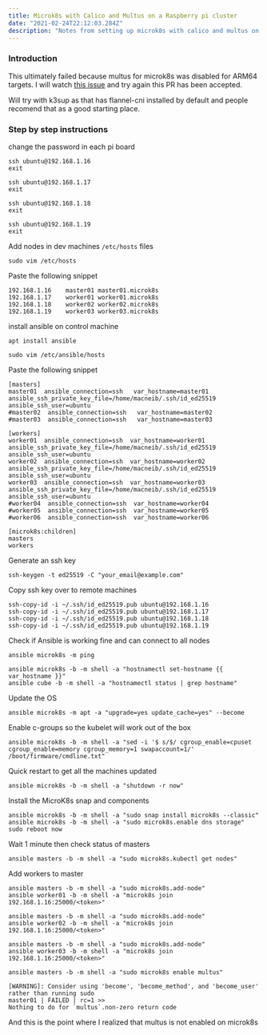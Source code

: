 ```yaml
---
title: Microk8s with Calico and Multus on a Raspberry pi cluster
date: "2021-02-24T22:12:03.284Z"
description: "Notes from setting up microk8s with calico and multus on a raspberry pi cluster"
---
```


### Introduction

This ultimately failed because multus for microk8s was disabled for ARM64 targets.
I will watch [this issue](https://github.com/ubuntu/microk8s/pull/1872) and try again this PR has been accepted.

Will try with k3sup as that has flannel-cni installed by default and people recomend that as a good starting place.


### Step by step instructions

change the password in each pi board

```
ssh ubuntu@192.168.1.16
exit

ssh ubuntu@192.168.1.17
exit

ssh ubuntu@192.168.1.18
exit

ssh ubuntu@192.168.1.19
exit
```

Add nodes in dev machines `/etc/hosts` files

```
sudo vim /etc/hosts
```

Paste the following snippet

```
192.168.1.16    master01 master01.microk8s
192.168.1.17    worker01 worker01.microk8s
192.168.1.18    worker02 worker02.microk8s
192.168.1.19    worker03 worker03.microk8s
```

install ansible on control machine
```
apt install ansible
```

```
sudo vim /etc/ansible/hosts
```

Paste the following snippet

```
[masters]
master01  ansible_connection=ssh   var_hostname=master01 ansible_ssh_private_key_file=/home/macneib/.ssh/id_ed25519 ansible_ssh_user=ubuntu
#master02  ansible_connection=ssh   var_hostname=master02
#master03  ansible_connection=ssh   var_hostname=master03

[workers]
worker01  ansible_connection=ssh  var_hostname=worker01 ansible_ssh_private_key_file=/home/macneib/.ssh/id_ed25519 ansible_ssh_user=ubuntu
worker02  ansible_connection=ssh  var_hostname=worker02 ansible_ssh_private_key_file=/home/macneib/.ssh/id_ed25519 ansible_ssh_user=ubuntu
worker03  ansible_connection=ssh  var_hostname=worker03 ansible_ssh_private_key_file=/home/macneib/.ssh/id_ed25519 ansible_ssh_user=ubuntu
#worker04  ansible_connection=ssh  var_hostname=worker04
#worker05  ansible_connection=ssh  var_hostname=worker05
#worker06  ansible_connection=ssh  var_hostname=worker06

[microk8s:children]
masters
workers
```

Generate an ssh key

```
ssh-keygen -t ed25519 -C "your_email@example.com"
```

Copy ssh key over to remote machines

```
ssh-copy-id -i ~/.ssh/id_ed25519.pub ubuntu@192.168.1.16
ssh-copy-id -i ~/.ssh/id_ed25519.pub ubuntu@192.168.1.17
ssh-copy-id -i ~/.ssh/id_ed25519.pub ubuntu@192.168.1.18
ssh-copy-id -i ~/.ssh/id_ed25519.pub ubuntu@192.168.1.19
```


Check if Ansible is working fine and can connect to all nodes

```
ansible microk8s -m ping
```

```
ansible microk8s -b -m shell -a "hostnamectl set-hostname {{ var_hostname }}"
ansible cube -b -m shell -a "hostnamectl status | grep hostname"
```

Update the OS

```
ansible microk8s -m apt -a "upgrade=yes update_cache=yes" --become
```

Enable c-groups so the kubelet will work out of the box
```
ansible microk8s -b -m shell -a "sed -i '$ s/$/ cgroup_enable=cpuset cgroup_enable=memory cgroup_memory=1 swapaccount=1/' /boot/firmware/cmdline.txt"
```
Quick restart to get all the machines updated

```
ansible microk8s -b -m shell -a "shutdown -r now"
```

Install the MicroK8s snap and components
```
ansible microk8s -b -m shell -a "sudo snap install microk8s --classic"
ansible microk8s -b -m shell -a "sudo microk8s.enable dns storage"
sudo reboot now
```

Wait 1 minute then check status of masters

```
ansible masters -b -m shell -a "sudo microk8s.kubectl get nodes"
```

Add workers to master
```
ansible masters -b -m shell -a "sudo microk8s.add-node"
ansible worker01 -b -m shell -a "microk8s join 192.168.1.16:25000/<token>"

ansible masters -b -m shell -a "sudo microk8s.add-node"
ansible worker02 -b -m shell -a "microk8s join 192.168.1.16:25000/<token>"

ansible masters -b -m shell -a "sudo microk8s.add-node"
ansible worker03 -b -m shell -a "microk8s join 192.168.1.16:25000/<token>"
```

```
ansible masters -b -m shell -a "sudo microk8s enable multus"
```

```
[WARNING]: Consider using 'become', 'become_method', and 'become_user' rather than running sudo
master01 | FAILED | rc=1 >>
Nothing to do for `multus`.non-zero return code
```

And this is the point where I realized that multus is not enabled on microk8s
